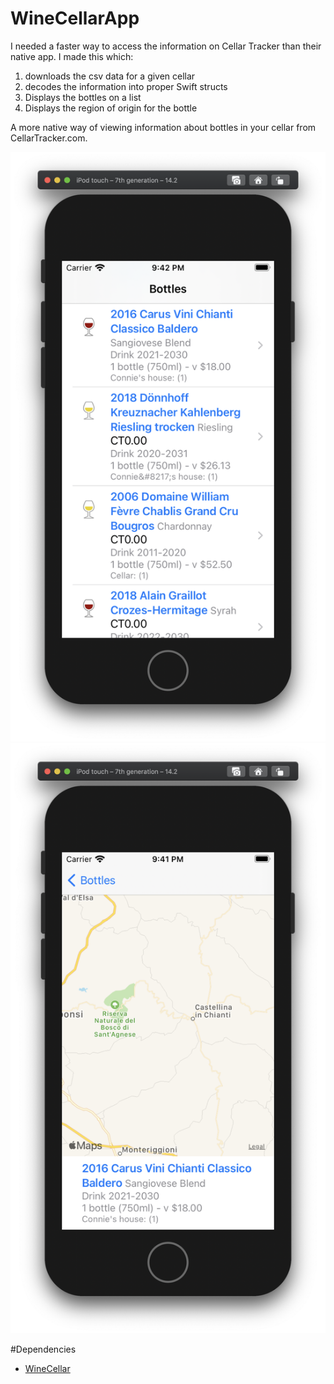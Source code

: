 # WineCellarApp
I needed a faster way to access the information on Cellar Tracker than their native app. I made this which:
1. downloads the csv data for a given cellar
2. decodes the information into proper Swift structs
3. Displays the bottles on a list
4. Displays the region of origin for the bottle

A more native way of viewing information about bottles in your cellar from CellarTracker.com. 

![List](/media/list.png)
![Map](/media/map.png)

#Dependencies

- [WineCellar](https://github.com/rodericj/WineCellar)
